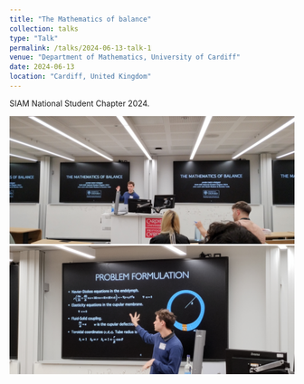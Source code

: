 ```yaml
---
title: "The Mathematics of balance"
collection: talks
type: "Talk"
permalink: /talks/2024-06-13-talk-1
venue: "Department of Mathematics, University of Cardiff"
date: 2024-06-13
location: "Cardiff, United Kingdom"
---
```


SIAM National Student Chapter 2024.

![talk1!](/images/talks/1000010514.jpg)
![talk1!](/images/talks/1000010516.jpg)

